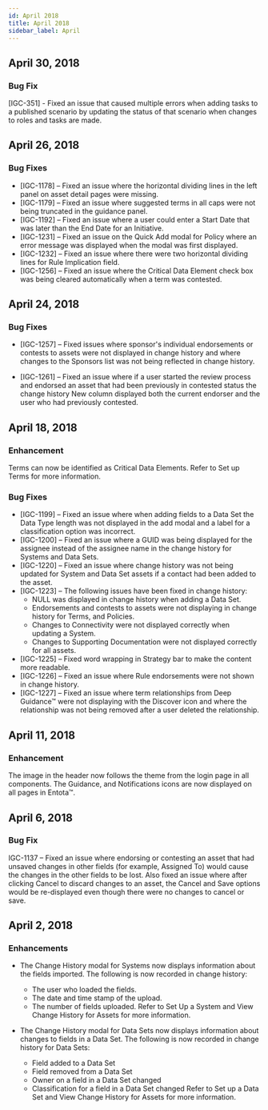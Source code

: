 ```yaml
---
id: April 2018
title: April 2018
sidebar_label: April
---
```

## April 30, 2018

### Bug Fix

[IGC-351] - Fixed an issue that caused multiple errors when adding tasks to a published scenario by updating the status of that scenario when changes to roles and tasks are made.

## April 26, 2018

### Bug Fixes

* [IGC-1178] – Fixed an issue where the horizontal dividing lines in the left panel on asset detail pages were missing.
* [IGC-1179] – Fixed an issue where suggested terms in all caps were not being truncated in the guidance panel.
* [IGC-1192] – Fixed an issue where a user could enter a Start Date that was later than the End Date for an Initiative.
* [IGC-1231] – Fixed an issue on the Quick Add modal for Policy where an error message was displayed when the modal was first displayed.
* [IGC-1232] – Fixed an issue where there were two horizontal dividing lines for Rule Implication field.
* [IGC-1256] – Fixed an issue where the Critical Data Element check box was being cleared automatically when a term was contested.

## April 24, 2018

### Bug Fixes

* [IGC-1257] – Fixed issues where sponsor's individual endorsements or contests to assets were not displayed in change history and where changes to the Sponsors list was not being reflected in change history.

* [IGC-1261] – Fixed an issue where if a user started the review process and endorsed an asset that had been previously in contested status the change history New column displayed both the current endorser and the user who had previously contested.

## April 18, 2018

### Enhancement

Terms can now be identified as Critical Data Elements. Refer to Set up Terms for more information.

### Bug Fixes

* [IGC-1199] – Fixed an issue where when adding fields to a Data Set the Data Type length was not displayed in the add modal and a label for a classification option was incorrect.
* [IGC-1200] – Fixed an issue where a GUID was being displayed for the assignee instead of the assignee name in the change history for Systems and Data Sets.
* [IGC-1220] – Fixed an issue where change history was not being updated for System and Data Set assets if a contact had been added to the asset.
* [IGC-1223] – The following issues have been fixed in change history:
    * NULL was displayed in change history when adding a Data Set.
    * Endorsements and contests to assets were not displaying in change history for Terms, and Policies.
    * Changes to Connectivity were not displayed correctly when updating a System.
    * Changes to Supporting Documentation were not displayed correctly for all assets.
* [IGC-1225] – Fixed word wrapping in Strategy bar to make the content more readable.
* [IGC-1226] – Fixed an issue where Rule endorsements were not shown in change history.
* [IGC-1227] – Fixed an issue where term relationships from Deep Guidance™ were not displaying with the Discover icon and where the relationship was not being removed after a user deleted the relationship.

## April 11, 2018

### Enhancement

The image in the header now follows the theme from the login page in all components. The Guidance, and Notifications icons are now displayed on all pages in Entota™.

## April 6, 2018

### Bug Fix

IGC-1137 – Fixed an issue where endorsing or contesting an asset that had unsaved changes in other fields (for example, Assigned To) would cause the changes in the other fields to be lost. Also fixed an issue where after clicking Cancel to discard changes to an asset, the Cancel and Save options would be re-displayed even though there were no changes to cancel or save.

## April 2, 2018

### Enhancements

* The Change History modal for Systems now displays information about the fields imported. The following is now recorded in change history:
    * The user who loaded the fields.
    * The date and time stamp of the upload.
    * The number of fields uploaded.
Refer to Set Up a System and View Change History for Assets for more information.

* The Change History modal for Data Sets now displays information about changes to fields in a Data Set. The following is now recorded in change history for Data Sets:
    * Field added to a Data Set
    * Field removed from a Data Set
    * Owner on a field in a Data Set changed
    * Classification for a field in a Data Set changed
Refer to Set up a Data Set and View Change History for Assets for more information.